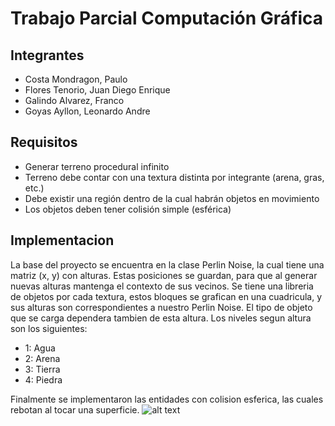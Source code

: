# Trabajo Parcial Computación Gráfica

## Integrantes
- Costa Mondragon, Paulo
- Flores Tenorio, Juan Diego Enrique
- Galindo Alvarez, Franco
- Goyas Ayllon, Leonardo Andre
## Requisitos

- Generar terreno procedural infinito
- Terreno debe contar con una textura distinta por integrante (arena, gras, etc.)
- Debe existir una región dentro de la cual habrán objetos en movimiento
- Los objetos deben tener colisión simple (esférica)

## Implementacion
La base del proyecto se encuentra en la clase Perlin Noise, la cual tiene una matriz (x, y) con alturas. Estas posiciones se guardan, para que al generar nuevas alturas mantenga el contexto de sus vecinos.
Se tiene una libreria de objetos por cada textura, estos bloques se grafican en una cuadricula, y sus alturas son correspondientes a nuestro Perlin Noise. El tipo de objeto que se carga dependera tambien de esta altura. Los niveles segun altura son los siguientes:
- 1: Agua
- 2: Arena
- 3: Tierra
- 4: Piedra

Finalmente se implementaron las entidades con colision esferica, las cuales rebotan al tocar una superficie.
![alt text](https://media.discordapp.net/attachments/971912107459248138/972345446427144262/unknown.png?width=1173&height=559)
